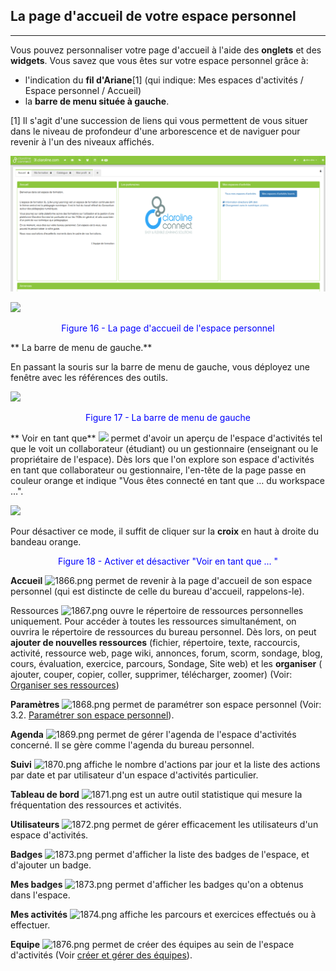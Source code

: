 ## La page d'accueil de votre espace personnel

---
Vous pouvez personnaliser votre page d'accueil à l'aide des **onglets** et des **widgets**.
Vous savez que vous êtes sur votre espace personnel grâce à:

* l'indication du **fil d'Ariane**[1] (qui indique: Mes espaces d'activités / Espace personnel / Accueil)
* la **barre de menu située à gauche**.

[1] Il s'agit d'une succession de liens qui vous permettent de vous situer dans le niveau de profondeur d'une arborescence et de naviguer pour revenir à l'un des niveaux affichés.

![](images/home-pers-wks.png)

![](images/fig16.png)

<p style ="text-align: center; color: blue">Figure 16 - La page d'accueil de l'espace personnel</p>

** La barre de menu de gauche.**

En passant la souris sur la barre de menu de gauche, vous déployez une fenêtre avec les références des outils.

![](images/fig17.png)

<p style ="text-align: center; color: blue">Figure 17 - La barre de menu de gauche</p>

  ** Voir en tant que** ![](images/1864.png) permet d'avoir un aperçu de l'espace d'activités tel que le voit un collaborateur (étudiant) ou un gestionnaire (enseignant ou le propriétaire de l'espace). Dès lors que l'on explore son espace d'activités en tant que collaborateur ou gestionnaire, l'en-tête de la page passe en couleur orange et indique "Vous êtes connecté en tant que … du workspace …".

![](images/fig18.png)

Pour désactiver ce mode, il suffit de cliquer sur la **croix** en haut à droite du bandeau orange.

<p style ="text-align: center; color: blue">Figure 18 - Activer et désactiver "Voir en tant que ... "</p>

**Accueil** ![1866.png](http://www.claroline.net/uploads/custom/images/1866.png) permet de revenir à la page d'accueil de son espace personnel (qui est distincte de celle du bureau d'accueil, rappelons-le).

 Ressources ![1867.png](http://www.claroline.net/uploads/custom/images/1867.png) ouvre le répertoire de ressources personnelles uniquement. Pour accéder à toutes les ressources simultanément, on ouvrira le répertoire de ressources du bureau personnel. Dès lors, on peut **ajouter de nouvelles ressources** (fichier, répertoire, texte, raccourcis, activité, ressource web, page wiki, annonces, forum, scorm, sondage, blog, cours, évaluation, exercice, parcours, Sondage, Site web) et les **organiser** ( ajouter, couper, copier, coller, supprimer, télécharger, zoomer) (Voir: [Organiser ses ressources](/bureau/organiser_ressources.md))

 **Paramètres** ![1868.png](http://www.claroline.net/uploads/custom/images/1868.png) permet de paramétrer son espace personnel (Voir: 3.2. [Paramétrer son espace personnel](/bureau/parametrer_espace_perso.md)).

 **Agenda** ![1869.png](http://www.claroline.net/uploads/custom/images/1869.png) permet de gérer l'agenda de l'espace d'activités concerné. Il se gère comme l'agenda du bureau personnel.

 **Suivi** ![1870.png](http://www.claroline.net/uploads/custom/images/1870.png) affiche le nombre d'actions par jour et la liste des actions par date et par utilisateur d'un espace d'activités particulier.

 **Tableau de bord** ![1871.png](http://www.claroline.net/uploads/custom/images/1871.png) est un autre outil statistique qui mesure la fréquentation des ressources et activités.

 **Utilisateurs** ![1872.png](http://www.claroline.net/uploads/custom/images/1871.png) permet de gérer efficacement les utilisateurs d'un espace d'activités.

 **Badges** ![1873.png](http://www.claroline.net/uploads/custom/images/1873.png) permet d'afficher la liste des badges de l'espace, et d'ajouter un badge.

 **Mes badges** ![1873.png](http://www.claroline.net/uploads/custom/images/1873.png) permet d'afficher les badges qu'on a obtenus dans l'espace.

 **Mes activités** ![1874.png](http://www.claroline.net/uploads/custom/images/1874.png) affiche les parcours et exercices effectués ou à effectuer.
 
 **Equipe** ![1876.png](http://www.claroline.net/uploads/custom/images/1876.png) permet de créer des équipes au sein de l'espace d'activités (Voir [créer et gérer des équipes](../outils/creer_equipes.md)).
